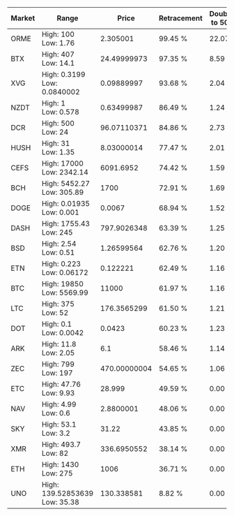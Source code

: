 | Market | Range | Price| Retracement | Doubles to 50% |
| --- | --- | --- | --- | --- |
| ORME | High: 100<br />Low: 1.76 | 2.305001 | 99.45 % | 22.07 |
| BTX | High: 407<br />Low: 14.1 | 24.49999973 | 97.35 % | 8.59 |
| XVG | High: 0.3199<br />Low: 0.0840002 | 0.09889997 | 93.68 % | 2.04 |
| NZDT | High: 1<br />Low: 0.578 | 0.63499987 | 86.49 % | 1.24 |
| DCR | High: 500<br />Low: 24 | 96.07110371 | 84.86 % | 2.73 |
| HUSH | High: 31<br />Low: 1.35 | 8.03000014 | 77.47 % | 2.01 |
| CEFS | High: 17000<br />Low: 2342.14 | 6091.6952 | 74.42 % | 1.59 |
| BCH | High: 5452.27<br />Low: 305.89 | 1700 | 72.91 % | 1.69 |
| DOGE | High: 0.01935<br />Low: 0.001 | 0.0067 | 68.94 % | 1.52 |
| DASH | High: 1755.43<br />Low: 245 | 797.9026348 | 63.39 % | 1.25 |
| BSD | High: 2.54<br />Low: 0.51 | 1.26599564 | 62.76 % | 1.20 |
| ETN | High: 0.223<br />Low: 0.06172 | 0.122221 | 62.49 % | 1.16 |
| BTC | High: 19850<br />Low: 5569.99 | 11000 | 61.97 % | 1.16 |
| LTC | High: 375<br />Low: 52 | 176.3565299 | 61.50 % | 1.21 |
| DOT | High: 0.1<br />Low: 0.0042 | 0.0423 | 60.23 % | 1.23 |
| ARK | High: 11.8<br />Low: 2.05 | 6.1 | 58.46 % | 1.14 |
| ZEC | High: 799<br />Low: 197 | 470.00000004 | 54.65 % | 1.06 |
| ETC | High: 47.76<br />Low: 9.93 | 28.999 | 49.59 % | 0.00 |
| NAV | High: 4.99<br />Low: 0.6 | 2.8800001 | 48.06 % | 0.00 |
| SKY | High: 53.1<br />Low: 3.2 | 31.22 | 43.85 % | 0.00 |
| XMR | High: 493.7<br />Low: 82 | 336.6950552 | 38.14 % | 0.00 |
| ETH | High: 1430<br />Low: 275 | 1006 | 36.71 % | 0.00 |
| UNO | High: 139.52853639<br />Low: 35.38 | 130.338581 | 8.82 % | 0.00 |
